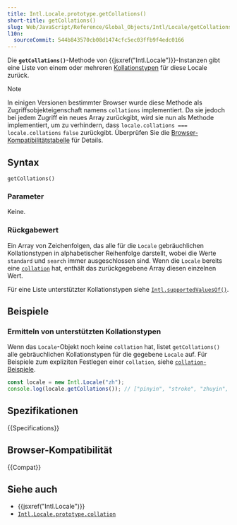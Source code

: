 ```yaml
---
title: Intl.Locale.prototype.getCollations()
short-title: getCollations()
slug: Web/JavaScript/Reference/Global_Objects/Intl/Locale/getCollations
l10n:
  sourceCommit: 544b843570cb08d1474cfc5ec03ffb9f4edc0166
---
```


Die **`getCollations()`**-Methode von {{jsxref("Intl.Locale")}}-Instanzen gibt eine Liste von einem oder mehreren [Kollationstypen](https://www.unicode.org/reports/tr35/tr35-collation.html#CLDR_collation) für diese Locale zurück.

> [!NOTE]
> In einigen Versionen bestimmter Browser wurde diese Methode als Zugriffsobjekteigenschaft namens `collations` implementiert. Da sie jedoch bei jedem Zugriff ein neues Array zurückgibt, wird sie nun als Methode implementiert, um zu verhindern, dass `locale.collations === locale.collations` `false` zurückgibt. Überprüfen Sie die [Browser-Kompatibilitätstabelle](#browser-kompatibilität) für Details.

## Syntax

```js-nolint
getCollations()
```

### Parameter

Keine.

### Rückgabewert

Ein Array von Zeichenfolgen, das alle für die `Locale` gebräuchlichen Kollationstypen in alphabetischer Reihenfolge darstellt, wobei die Werte `standard` und `search` immer ausgeschlossen sind. Wenn die `Locale` bereits eine [`collation`](/de/docs/Web/JavaScript/Reference/Global_Objects/Intl/Locale/collation) hat, enthält das zurückgegebene Array diesen einzelnen Wert.

Für eine Liste unterstützter Kollationstypen siehe [`Intl.supportedValuesOf()`](/de/docs/Web/JavaScript/Reference/Global_Objects/Intl/supportedValuesOf#supported_collation_types).

## Beispiele

### Ermitteln von unterstützten Kollationstypen

Wenn das `Locale`-Objekt noch keine `collation` hat, listet `getCollations()` alle gebräuchlichen Kollationstypen für die gegebene `Locale` auf. Für Beispiele zum expliziten Festlegen einer `collation`, siehe [`collation`-Beispiele](/de/docs/Web/JavaScript/Reference/Global_Objects/Intl/Locale/collation#examples).

```js
const locale = new Intl.Locale("zh");
console.log(locale.getCollations()); // ["pinyin", "stroke", "zhuyin", "emoji", "eor"]
```

## Spezifikationen

{{Specifications}}

## Browser-Kompatibilität

{{Compat}}

## Siehe auch

- {{jsxref("Intl.Locale")}}
- [`Intl.Locale.prototype.collation`](/de/docs/Web/JavaScript/Reference/Global_Objects/Intl/Locale/collation)
